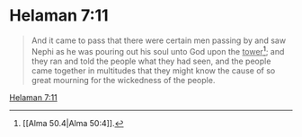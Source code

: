 # Helaman 7:11

> And it came to pass that there were certain men passing by and saw Nephi as he was pouring out his soul unto God upon the <u>tower</u>[^a]; and they ran and told the people what they had seen, and the people came together in multitudes that they might know the cause of so great mourning for the wickedness of the people.

[Helaman 7:11](https://www.churchofjesuschrist.org/study/scriptures/bofm/hel/7?lang=eng&id=p11#p11)


[^a]: [[Alma 50.4|Alma 50:4]].  
